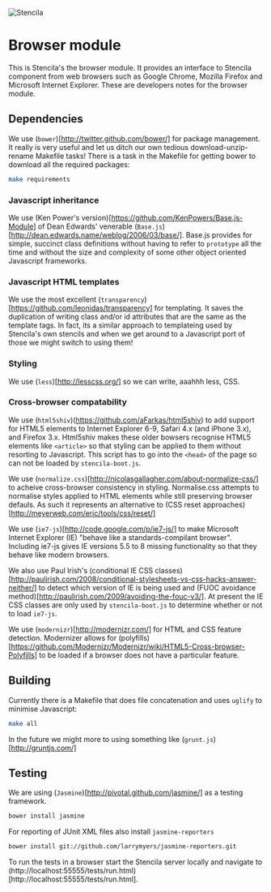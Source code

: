 ![Stencila](http://static.stenci.la/logo-name-400x88.png)

# Browser module

This is Stencila's the browser module. 
It provides an interface to Stencila component from web browsers such as Google Chrome, Mozilla Firefox and Microsoft Internet Explorer.
These are developers notes for the browser module.

## Dependencies

We use (`bower`)[http://twitter.github.com/bower/] for package management.
It really is very useful and let us ditch our own tedious download-unzip-rename Makefile tasks!
There is a task in the Makefile for getting bower to download all the required packages:

```sh
make requirements
```

### Javascript inheritance

We use (Ken Power's version)[https://github.com/KenPowers/Base.js-Module] of Dean Edwards' venerable (`Base.js`)[http://dean.edwards.name/weblog/2006/03/base/].
Base.js provides for simple, succinct class definitions without having to refer
to `prototype` all the time and without the size and complexity of some other object oriented Javascript frameworks.

### Javascript HTML templates

We use the most excellent (`transparency`)[https://github.com/leonidas/transparency] for templating.
It saves the duplication of writing class and/or id attributes that are the same as the template tags.
In fact, its a similar approach to templateing used by Stencila's own stencils and when we get around to a Javascript port of those we might switch to using them!

### Styling

We use (`less`)[http://lesscss.org/] so we can write, aaahhh less, CSS.

### Cross-browser compatability

We use (`html5shiv`)(https://github.com/aFarkas/html5shiv) to add support for HTML5 elements to Internet Explorer 6-9, Safari 4.x (and iPhone 3.x), and Firefox 3.x.
Html5shiv makes these older bowsers recognise HTML5 elements like `<article>` so that styling can be applied to them without resorting to Javascript.
This script has to go into the `<head>` of the page so can not be loaded by `stencila-boot.js`.

We use (`normalize.css`)[http://nicolasgallagher.com/about-normalize-css/] to acheive cross-browser consistency in styling.
Normalise.css attempts to normalise styles applied to HTML elements while still preserving browser defauls.
As such it represents an alternative to (CSS reset approaches)[http://meyerweb.com/eric/tools/css/reset/]

We use (`ie7-js`)[http://code.google.com/p/ie7-js/] to make Microsoft Internet Explorer (IE) "behave like a standards-compilant browser".
Including ie7-js gives IE versions 5.5 to 8 missing functionality so that they behave like modern browsers.

We also use Paul Irish's (conditional IE CSS classes)[http://paulirish.com/2008/conditional-stylesheets-vs-css-hacks-answer-neither/]
to detect which version of IE is being used and (FUOC avoidance method)[http://paulirish.com/2009/avoiding-the-fouc-v3/]. 
At present the IE CSS classes are only used by `stencila-boot.js` to determine whether or not to load `ie7-js`.

We use (`modernizr`)[http://modernizr.com/] for HTML and CSS feature detection.
Modernizer allows for (polyfills)[https://github.com/Modernizr/Modernizr/wiki/HTML5-Cross-browser-Polyfills] to be loaded if a browser does not have a particular feature.

## Building

Currently there is a Makefile that does file concatenation and uses
`uglify` to minimise Javascript:

```sh
make all
```
In the future we might more to using
something like (`grunt.js`)[http://gruntjs.com/]

## Testing

We are using (`Jasmine`)[http://pivotal.github.com/jasmine/] as a testing framework.

```sh
bower install jasmine
```

For reporting of JUnit XML  files also install `jasmine-reporters`

```sh
bower install git://github.com/larrymyers/jasmine-reporters.git
```

To run the tests in a browser start the Stencila server locally and
navigate to (http://localhost:55555/tests/run.html)[http://localhost:55555/tests/run.html].


